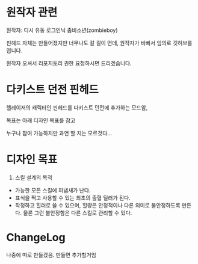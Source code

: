 # 원작자 관련

원작자: 디시 유동 로그인닉 좀비소년(zombieboy)

핀헤드 자체는 만들어졌지만 너무나도 갈 길이 먼데, 원작자가 바빠서 임의로 깃허브를 엽니다.

원작자 오셔서 리포지토리 권한 요청하시면 드리겠습니다.

# 다키스트 던전 핀헤드

헬레이저의 캐릭터인 핀헤드를 다키스트 던전에 추가하는 모드암,

목표는 아래 디자인 목표를 참고

누구나 참여 가능하지만 과연 할 지는 모르것다...

# 디자인 목표

 1. 스킬 설계의 목적
  * 가능한 모든 스킬에 피냄새가 난다.
  * 표식을 찍고 사용할 수 있는 최초의 출혈 딜러가 된다.
  * 작정하고 힐러로 쓸 수 있으며, 힐량은 안정적이나 다른 의미로 불안정하도록 만든다. 물론 그런 불안정함은 다른 스킬로 관리할 수 있다.

# ChangeLog

나중에 따로 만들겠음. 만들면 추가할거임